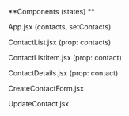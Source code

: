 **Components (states) **

App.jsx (contacts, setContacts) 

ContactList.jsx  (prop: contacts) 

ContactListItem.jsx  (prop: contact) 

ContactDetails.jsx  (prop: contact) 

CreateContactForm.jsx  

UpdateContact.jsx 